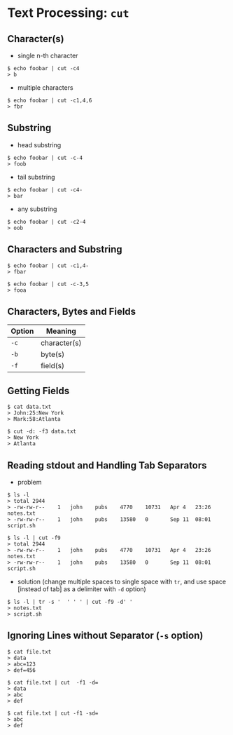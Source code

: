 # Text Processing: `cut`

## Character(s)

* single n-th character

```
$ echo foobar | cut -c4
> b
```

* multiple characters

```
$ echo foobar | cut -c1,4,6
> fbr
```

## Substring

* head substring

```
$ echo foobar | cut -c-4
> foob
```

* tail substring

```
$ echo foobar | cut -c4-
> bar
```

* any substring

```
$ echo foobar | cut -c2-4
> oob
```

## Characters and Substring

```
$ echo foobar | cut -c1,4-
> fbar
```

```
$ echo foobar | cut -c-3,5
> fooa
```

## Characters, Bytes and Fields

| Option | Meaning      |
|--------|--------------|
| `-c`   | character(s) |
| `-b`   | byte(s)      |
| `-f`   | field(s)     |

## Getting Fields

```
$ cat data.txt
> John:25:New York
> Mark:58:Atlanta

$ cut -d: -f3 data.txt
> New York
> Atlanta
```

## Reading stdout and Handling Tab Separators

* problem

```
$ ls -l
> total 2944
> -rw-rw-r--	1	john	pubs	4770	10731	Apr 4	23:26	notes.txt
> -rw-rw-r--	1	john	pubs	13580	0		Sep 11	08:01	script.sh

$ ls -l | cut -f9
> total 2944
> -rw-rw-r--	1	john	pubs	4770	10731	Apr 4	23:26	notes.txt
> -rw-rw-r--	1	john	pubs	13580	0		Sep 11	08:01	script.sh
```

* solution (change multiple spaces to single space with `tr`, and use space [instead of tab] as a delimiter with `-d` option)

```
$ ls -l | tr -s '  ' ' ' | cut -f9 -d' '
> notes.txt
> script.sh
```

## Ignoring Lines without Separator (`-s` option)

```
$ cat file.txt
> data
> abc=123
> def=456

$ cat file.txt | cut  -f1 -d=
> data
> abc
> def

$ cat file.txt | cut -f1 -sd=
> abc
> def
```